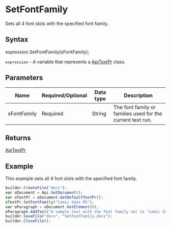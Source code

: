 # SetFontFamily

Sets all 4 font slots with the specified font family.

## Syntax

expression.SetFontFamily(sFontFamily);

`expression` - A variable that represents a [ApiTextPr](../ApiTextPr.md) class.

## Parameters

| **Name** | **Required/Optional** | **Data type** | **Description** |
| ------------- | ------------- | ------------- | ------------- |
| sFontFamily | Required | String | The font family or families used for the current text run. |

## Returns

[ApiTextPr](../ApiTextPr.md)

## Example

This example sets all 4 font slots with the specified font family.

```javascript
builder.CreateFile("docx");
var oDocument = Api.GetDocument();
var oTextPr = oDocument.GetDefaultTextPr();
oTextPr.SetFontFamily("Comic Sans MS");
var oParagraph = oDocument.GetElement(0);
oParagraph.AddText("A sample text with the font family set to 'Comic Sans MS' using the text properties.");
builder.SaveFile("docx", "SetFontFamily.docx");
builder.CloseFile();
```